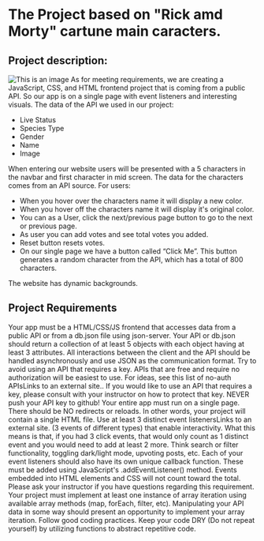 # The Project based on "Rick amd Morty" cartune main caracters.
## Project description:
![This is an image](https://user-images.githubusercontent.com/110997836/194588514-3d62de22-2487-4125-8f88-c5abe40fea1a.png)
As for meeting requirements, we are creating a JavaScript, CSS, and HTML frontend project that is coming from a public API. So our app is on a single page with event listeners and interesting visuals.
The data of the API we used in our project:
* Live Status
* Species Type
* Gender
* Name
* Image

When entering our website users will be presented with a 5 characters in the navbar and first character in mid screen. The data for the characters comes from an API source. 
For users: 
* When you hover over the characters name it will display a new color.
* When you hover off the characters name it will display it's original  color.
* You can as a User, click the next/previous page button to go to the next or previous page.
* As user you can add votes and see total votes you added.
* Reset button resets votes.
* On our single page we have a button called “Click Me”. This button generates a random character from the API, which has a total of 800 characters.



The website has dynamic backgrounds.
## Project Requirements
Your app must be a HTML/CSS/JS frontend that accesses data from a public API or from a db.json file using json-server. Your API or db.json should return a collection of at least 5 objects with each object having at least 3 attributes. All interactions between the client and the API should be handled asynchronously and use JSON as the communication format. Try to avoid using an API that requires a key. APIs that are free and require no authorization will be easiest to use. For ideas, see this list of no-auth APIsLinks to an external site.. If you would like to use an API that requires a key, please consult with your instructor on how to protect that key. NEVER push your API key to github!
Your entire app must run on a single page. There should be NO redirects or reloads. In other words, your project will contain a single HTML file.
Use at least 3 distinct event listenersLinks to an external site. (3 events of different types) that enable interactivity. What this means is that, if you had 3 click events, that would only count as 1 distinct event and you would need to add at least 2 more. Think search or filter functionality, toggling dark/light mode, upvoting posts, etc. Each of your event listeners should also have its own unique callback function. These must be added using JavaScript's .addEventListener() method. Events embedded into HTML elements and CSS will not count toward the total. Please ask your instructor if you have questions regarding this requirement.
Your project must implement at least one instance of array iteration using available array methods (map, forEach, filter, etc). Manipulating your API data in some way should present an opportunity to implement your array iteration.
Follow good coding practices. Keep your code DRY (Do not repeat yourself) by utilizing functions to abstract repetitive code.
